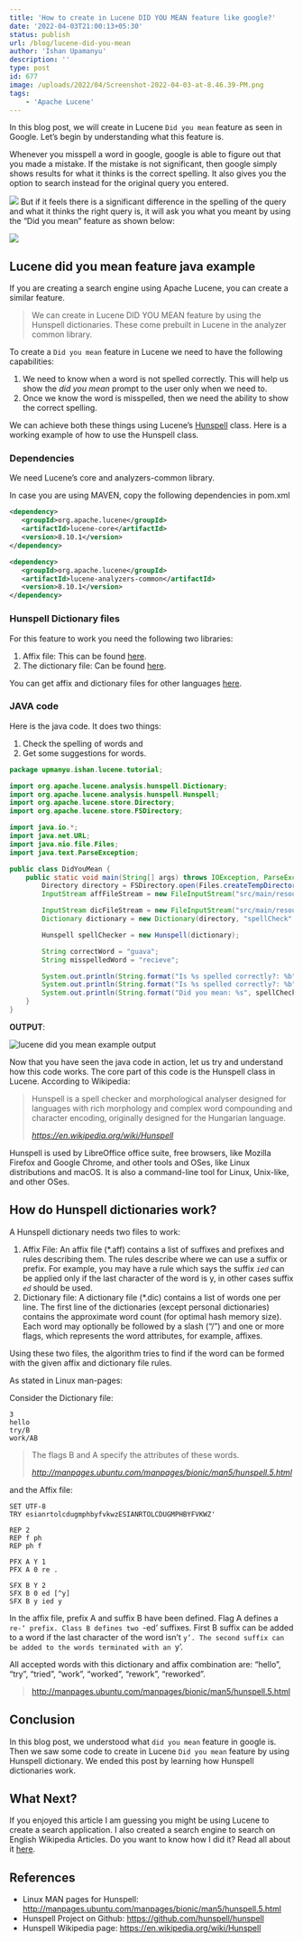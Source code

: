 ```yaml
---
title: 'How to create in Lucene DID YOU MEAN feature like google?'
date: '2022-04-03T21:00:13+05:30'
status: publish
url: /blog/lucene-did-you-mean
author: 'Ishan Upamanyu'
description: ''
type: post
id: 677
image: /uploads/2022/04/Screenshot-2022-04-03-at-8.46.39-PM.png
tags:
    - 'Apache Lucene'
---
```

In this blog post, we will create in Lucene `Did you mean` feature as seen in Google. Let’s begin by understanding what this feature is.

Whenever you misspell a word in google, google is able to figure out that you made a mistake. If the mistake is not significant, then google simply shows results for what it thinks is the correct spelling. It also gives you the option to search instead for the original query you entered.

![](/uploads/2022/04/Screenshot-2022-04-03-at-8.53.29-PM.png)
  But if it feels there is a significant difference in the spelling of the query and what it thinks the right query is, it will ask you what you meant by using the “Did you mean” feature as shown below:

![](/uploads/2022/04/Screenshot-2022-04-03-at-8.53.01-PM-1.png)


Lucene did you mean feature java example
----------------------------------------

If you are creating a search engine using Apache Lucene, you can create a similar feature.

> We can create in Lucene DID YOU MEAN feature by using the Hunspell dictionaries. These come prebuilt in Lucene in the analyzer common library.

To create a `Did you mean` feature in Lucene we need to have the following capabilities:

1. We need to know when a word is not spelled correctly. This will help us show the *did you mean* prompt to the user only when we need to.
2. Once we know the word is misspelled, then we need the ability to show the correct spelling.

We can achieve both these things using Lucene’s [Hunspell](https://lucene.apache.org/core/8_9_0/analyzers-common/org/apache/lucene/analysis/hunspell/Hunspell.html) class. Here is a working example of how to use the Hunspell class.

### Dependencies

We need Lucene’s core and analyzers-common library.

In case you are using MAVEN, copy the following dependencies in pom.xml

```xml {class="my-class" id="my-codeblock" lineNos=inline tabWidth=2}
<dependency>
   <groupId>org.apache.lucene</groupId>
   <artifactId>lucene-core</artifactId>
   <version>8.10.1</version>
</dependency>

<dependency>
   <groupId>org.apache.lucene</groupId>
   <artifactId>lucene-analyzers-common</artifactId>
   <version>8.10.1</version>
</dependency>

```


### Hunspell Dictionary files

For this feature to work you need the following two libraries:

1. Affix file: This can be found [here](https://github.com/ropensci/hunspell/blob/master/inst/dict/en_US.aff).
2. The dictionary file: Can be found [here](https://github.com/ropensci/hunspell/blob/master/inst/dict/en_US.dic).

You can get affix and dictionary files for other languages [here](https://cgit.freedesktop.org/libreoffice/dictionaries/tree/).

### JAVA code

Here is the java code. It does two things: 
1. Check the spelling of words and 
2. Get some suggestions for words.

```java {class="my-class" id="my-codeblock" lineNos=inline tabWidth=2}
package upmanyu.ishan.lucene.tutorial;

import org.apache.lucene.analysis.hunspell.Dictionary;
import org.apache.lucene.analysis.hunspell.Hunspell;
import org.apache.lucene.store.Directory;
import org.apache.lucene.store.FSDirectory;

import java.io.*;
import java.net.URL;
import java.nio.file.Files;
import java.text.ParseException;

public class DidYouMean {
    public static void main(String[] args) throws IOException, ParseException {
        Directory directory = FSDirectory.open(Files.createTempDirectory("temp"));
        InputStream affFileStream = new FileInputStream("src/main/resources/hunspell/en-US/en_US.aff");

        InputStream dicFileStream = new FileInputStream("src/main/resources/hunspell/en-US/en_US.dic");
        Dictionary dictionary = new Dictionary(directory, "spellCheck", affFileStream, dicFileStream);

        Hunspell spellChecker = new Hunspell(dictionary);

        String correctWord = "guava";
        String misspelledWord = "recieve";

        System.out.println(String.format("Is %s spelled correctly?: %b", correctWord, spellChecker.spell(correctWord)));
        System.out.println(String.format("Is %s spelled correctly?: %b", misspelledWord, spellChecker.spell(misspelledWord)));
        System.out.println(String.format("Did you mean: %s", spellChecker.suggest(misspelledWord)));
    }
}
```


**OUTPUT**:

![lucene did you mean example output](/uploads/2022/04/Screenshot-2022-04-03-at-9.19.06-PM.png)

Now that you have seen the java code in action, let us try and understand how this code works. The core part of this code is the Hunspell class in Lucene. According to Wikipedia:

> Hunspell is a spell checker and morphological analyser designed for languages with rich morphology and complex word compounding and character encoding, originally designed for the Hungarian language.
> 
> <cite>https://en.wikipedia.org/wiki/Hunspell</cite>

Hunspell is used by LibreOffice office suite, free browsers, like Mozilla Firefox and Google Chrome, and other tools and OSes, like Linux distributions and macOS. It is also a command-line tool for Linux, Unix-like, and other OSes.

How do Hunspell dictionaries work?
----------------------------------

A Hunspell dictionary needs two files to work:

1. Affix File: An affix file (\*.aff) contains a list of suffixes and prefixes and rules describing them. The rules describe where we can use a suffix or prefix. For example, you may have a rule which says the suffix *`ied`* can be applied only if the last character of the word is y, in other cases suffix *`ed`* should be used.
2. Dictionary file: A dictionary file (\*.dic) contains a list of words one per line. The first line of the dictionaries (except personal dictionaries) contains the approximate word count (for optimal hash memory size). Each word may optionally be followed by a slash (“/”) and one or more flags, which represents the word attributes, for example, affixes.

Using these two files, the algorithm tries to find if the word can be formed with the given affix and dictionary file rules.

As stated in Linux man-pages:

Consider the Dictionary file:

```
3
hello
try/B
work/AB

```

> The flags B and A specify the attributes of these words.
> 
> <cite><http://manpages.ubuntu.com/manpages/bionic/man5/hunspell.5.html></cite>

and the Affix file:

```
SET UTF-8
TRY esianrtolcdugmphbyfvkwzESIANRTOLCDUGMPHBYFVKWZ'

REP 2
REP f ph
REP ph f

PFX A Y 1
PFX A 0 re .

SFX B Y 2
SFX B 0 ed [^y]
SFX B y ied y

```

In the affix file, prefix A and suffix B have been defined. Flag A defines a `re-‘ prefix. Class B defines two `-ed’ suffixes. First B suffix can be added to a word if the last character of the word isn’t `y’. The second suffix can be added to the words terminated with an `y’.

All accepted words with this dictionary and affix combination are: “hello”, “try”, “tried”, “work”, “worked”, “rework”, “reworked”.

> <http://manpages.ubuntu.com/manpages/bionic/man5/hunspell.5.html>

Conclusion
----------

In this blog post, we understood what `did you mean` feature in google is. Then we saw some code to create in Lucene `Did you mean` feature by using Hunspell dictionary. We ended this post by learning how Hunspell dictionaries work.

What Next?
----------

If you enjoyed this article I am guessing you might be using Lucene to create a search application. I also created a search engine to search on English Wikipedia Articles. Do you want to know how I did it? Read all about it [here](/blog/how-i-created-a-search-engine-for-wikipedia-articles/).

References
----------

- Linux MAN pages for Hunspell: <http://manpages.ubuntu.com/manpages/bionic/man5/hunspell.5.html>
- Hunspell Project on Github: <https://github.com/hunspell/hunspell>
- Hunspell Wikipedia page: <https://en.wikipedia.org/wiki/Hunspell>